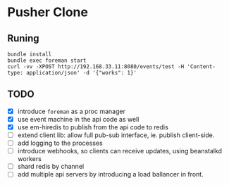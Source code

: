 # Pusher Clone

## Runing
```
bundle install
bundle exec foreman start
curl -vv -XPOST http://192.168.33.11:8080/events/test -H 'Content-type: application/json' -d '{"works": 1}'
```

## TODO
- [x] introduce `foreman` as a proc manager
- [x] use event machine in the api code as well
- [x] use em-hiredis to publish from the api code to redis
- [ ] extend client lib: allow full pub-sub interface, ie. publish client-side.
- [ ] add logging to the processes
- [ ] introduce webhooks, so clients can receive updates, using beanstalkd workers
- [ ] shard redis by channel
- [ ] add multiple api servers by introducing a load ballancer in front.
